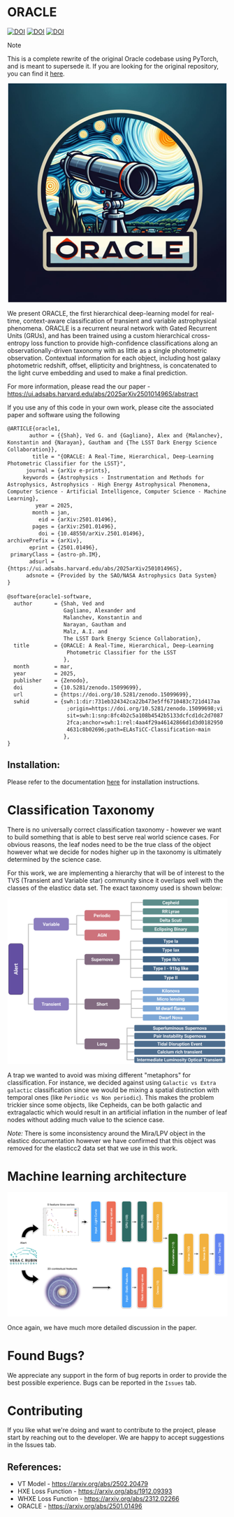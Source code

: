 # ORACLE

[![DOI](https://img.shields.io/badge/astro.IM-2501.01496-b31b1b?logo=arxiv&logoColor=red)](https://arxiv.org/abs/2501.01496) [![DOI](https://zenodo.org/badge/doi/10.48550/arXiv.2501.01496.svg)](https://ui.adsabs.harvard.edu/abs/2025arXiv250101496S/abstract) [![DOI](https://zenodo.org/badge/doi/10.5281/zenodo.15099699.svg)](https://zenodo.org/records/15099699)

> [!NOTE]  
> This is a complete rewrite of the original Oracle codebase using PyTorch, and is meant to supersede it. If you are looking for the original repository, you can find it [here](https://github.com/uiucsn/Astro-ORACLE/tree/main).

<!-- > [!WARNING]  
> ⚠️ This is a warning banner. Be careful! -->

<p align="center">
  <img src="figures/logo.jpeg" width="500" />
</p>

We present ORACLE, the first hierarchical deep-learning model for real-time, context-aware classification of transient and variable astrophysical phenomena. ORACLE is a recurrent neural network with Gated Recurrent Units (GRUs), and has been trained using a custom hierarchical cross-entropy loss function to provide high-confidence classifications along an observationally-driven taxonomy with as little as a single photometric observation. Contextual information for each object, including host galaxy photometric redshift, offset, ellipticity and brightness, is concatenated to the light curve embedding and used to make a final prediction.

For more information, please read the our paper - https://ui.adsabs.harvard.edu/abs/2025arXiv250101496S/abstract

If you use any of this code in your own work, please cite the associated paper and software using the following 

```
@ARTICLE{oracle1,
       author = {{Shah}, Ved G. and {Gagliano}, Alex and {Malanchev}, Konstantin and {Narayan}, Gautham and {The LSST Dark Energy Science Collaboration}},
        title = "{ORACLE: A Real-Time, Hierarchical, Deep-Learning Photometric Classifier for the LSST}",
      journal = {arXiv e-prints},
     keywords = {Astrophysics - Instrumentation and Methods for Astrophysics, Astrophysics - High Energy Astrophysical Phenomena, Computer Science - Artificial Intelligence, Computer Science - Machine Learning},
         year = 2025,
        month = jan,
          eid = {arXiv:2501.01496},
        pages = {arXiv:2501.01496},
          doi = {10.48550/arXiv.2501.01496},
archivePrefix = {arXiv},
       eprint = {2501.01496},
 primaryClass = {astro-ph.IM},
       adsurl = {https://ui.adsabs.harvard.edu/abs/2025arXiv250101496S},
      adsnote = {Provided by the SAO/NASA Astrophysics Data System}
}

@software{oracle1-software,
  author       = {Shah, Ved and
                  Gagliano, Alexander and
                  Malanchev, Konstantin and
                  Narayan, Gautham and
                  Malz, A.I. and
                  The LSST Dark Energy Science Collaboration},
  title        = {ORACLE: A Real-Time, Hierarchical, Deep-Learning
                   Photometric Classifier for the LSST
                  },
  month        = mar,
  year         = 2025,
  publisher    = {Zenodo},
  doi          = {10.5281/zenodo.15099699},
  url          = {https://doi.org/10.5281/zenodo.15099699},
  swhid        = {swh:1:dir:731eb324342ca22b473e5ff6710483c721d417aa
                   ;origin=https://doi.org/10.5281/zenodo.15099698;vi
                   sit=swh:1:snp:8fc4b2c5a108b4542b5133dcfcd1dc2d7087
                   2fca;anchor=swh:1:rel:4aa4f29a46142866d1d3d0182950
                   4631c8b02696;path=ELAsTiCC-Classification-main
                  },
}
```

## Installation:

Please refer to the documentation [here](https://dev-ved30.github.io/Hierarchical-VT/) for installation instructions.

# Classification Taxonomy

There is no universally correct classification taxonomy - however we want to build something that is able to best serve real world science cases. For obvious reasons, the leaf nodes need to be the true class of the object however what we decide for nodes higher up in the taxonomy is ultimately determined by the science case. 

For this work, we are implementing a hierarchy that will be of interest to the TVS (Transient and Variable star) community since it overlaps well with the classes of the elasticc data set. The exact taxonomy used is shown below:

![](figures/HC_taxonomy.png)

A trap we wanted to avoid was mixing different "metaphors" for classification. For instance, we decided against using `Galactic vs Extra galactic` classification since we would be mixing a spatial distinction with temporal ones (like `Periodic vs Non periodic`). This makes the problem trickier since some objects, like Cepheids, can be both galactic and extragalactic which would result in an artificial inflation in the number of leaf nodes without adding much value to the science case.

*Note:* There is some inconsistency around the Mira/LPV object in the elasticc documentation however we have confirmed that this object was removed for the elasticc2 data set that we use in this work.

# Machine learning architecture

![](figures/model_arch.png)

Once again, we have much more detailed discussion in the paper.

# Found Bugs?
We appreciate any support in the form of bug reports in order to provide the best possible experience. Bugs can be reported in the `Issues` tab.

# Contributing
If you like what we're doing and want to contribute to the project, please start by reaching out to the developer. We are happy to accept suggestions in the Issues tab. 

<!-- # Some cool results:

Overall model performance:

![](models/lsst_alpha_0.5/f1-performance.jpg)

First at the root,

![](models/lsst_alpha_0.5/gif/level_1_cf/level_1_cf_days.gif)
![](models/lsst_alpha_0.5/gif/level_1_roc/level_1_roc_days.gif)

At the next level in the hierarchy

![](models/lsst_alpha_0.5/gif/level_2_cf/level_2_cf_days.gif)
![](models/lsst_alpha_0.5/gif/level_2_roc/level_2_roc_days.gif)

And finally, at the leaf...

![](models/lsst_alpha_0.5/gif/leaf_cf/leaf_cf_days.gif)
![](models/lsst_alpha_0.5/gif/leaf_roc/leaf_roc_days.gif) -->

## References:
* VT Model - https://arxiv.org/abs/2502.20479
* HXE Loss Function - https://arxiv.org/abs/1912.09393
* WHXE Loss Function - https://arxiv.org/abs/2312.02266
* ORACLE - https://arxiv.org/abs/2501.01496

